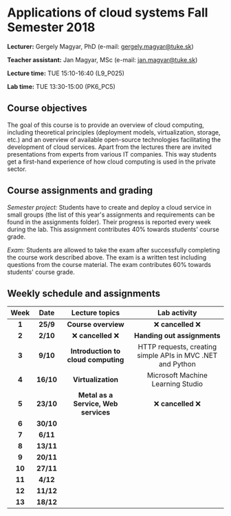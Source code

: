# Applications of cloud systems Fall Semester 2018

**Lecturer:** Gergely Magyar, PhD (e-mail: gergely.magyar@tuke.sk)

**Teacher assistant:** Jan Magyar, MSc (e-mail: jan.magyar@tuke.sk)

**Lecture time:** TUE 15:10-16:40 (L9_P025)

**Lab time:** TUE 13:30-15:00 (PK6_PC5)

## Course objectives ##

The goal of this course is to provide an overview of cloud computing, including theoretical principles (deployment models, virtualization, storage, etc.) and an overview of available open-source technologies facilitating the development of cloud services. Apart from the lectures there are invited presentations from experts from various IT companies. This way students get a first-hand experience of how cloud computing is used in the private sector.


## Course assignments and grading ##

*Semester project:* Students have to create and deploy a cloud service in small groups (the list of this year's assignments and requirements can be found in the assignments folder). Their progress is reported every week during the lab. This assignment contributes 40% towards students' course grade.

*Exam:* Students are allowed to take the exam after successfully completing the course work described above. The exam is a written test including questions from the course material. The exam contributes 60% towards students' course grade.

## Weekly schedule and assignments ##

| Week          | Date    | Lecture topics | Lab activity | 
| :-----------: |:-------:| :----: | :-------: | 
| **1**             | **25/9**    | **Course overview**  | :x: **cancelled** :x: | 
| **2**             | **2/10**    | :x: **cancelled** :x:     | **Handing out assignments** | 
| **3**             | **9/10**    | **Introduction to cloud computing**     | HTTP requests, creating simple APIs in MVC .NET and Python | 
| **4**             | **16/10**   | **Virtualization**     | Microsoft Machine Learning Studio | 
| **5**             | **23/10**   | **Metal as a Service, Web services**     | :x: **cancelled** :x: |        
| **6**             | **30/10**   |      |          | 
| **7**             | **6/11**    |      |          | 
| **8**             | **13/11**   |      |          | 
| **9**             | **20/11**   |      |          | 
| **10**            | **27/11**   |      |          | 
| **11**            | **4/12**    |      |          | 
| **12**            | **11/12**   |      |          | 
| **13**            | **18/12**   |      |          | 
